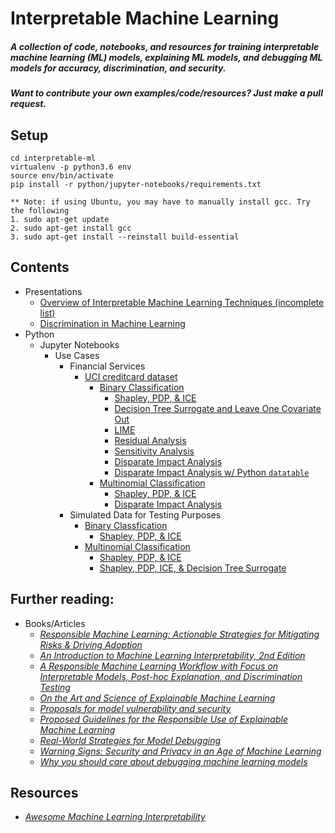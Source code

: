 # Interpretable Machine Learning

##### **A collection of code, notebooks, and resources for training interpretable machine learning (ML) models, explaining ML models, and debugging ML models for accuracy, discrimination, and security.**

##### **Want to contribute your own examples/code/resources?** Just make a pull request.

## Setup
```
cd interpretable-ml
virtualenv -p python3.6 env
source env/bin/activate
pip install -r python/jupyter-notebooks/requirements.txt

** Note: if using Ubuntu, you may have to manually install gcc. Try the following 
1. sudo apt-get update
2. sudo apt-get install gcc
3. sudo apt-get install --reinstall build-essential
```
## Contents 
* Presentations
	* [Overview of Interpretable Machine Learning Techniques (incomplete list)](https://github.com/navdeep-G/interpretable-ml/tree/master/iml_tex/interpretable_ml.pdf)
	* [Discrimination in Machine Learning](https://github.com/navdeep-G/interpretable-ml/tree/master/fair_ml_tex/fair_mli.pdf)
* Python
	- 	Jupyter Notebooks
		- Use Cases
  			- Financial Services
  				- [UCI creditcard dataset](https://archive.ics.uci.edu/ml/datasets/default+of+credit+card+clients) 
  					- [Binary Classification](https://github.com/navdeep-G/interpretable-ml/tree/master/python/jupyter-notebooks/credit/binomial)
  						- [Shapley, PDP, & ICE](https://github.com/navdeep-G/interpretable-ml/blob/master/python/jupyter-notebooks/credit/binomial/xgb_credit_binary_shap_pdp_ice.ipynb)
  						- [Decision Tree Surrogate and Leave One Covariate Out](https://github.com/navdeep-G/interpretable-ml/blob/master/python/jupyter-notebooks/credit/binomial/dt_surrogate_loco.ipynb)
  						- [LIME](https://github.com/navdeep-G/interpretable-ml/blob/master/python/jupyter-notebooks/credit/binomial/lime.ipynb)
  						- [Residual Analysis](https://github.com/navdeep-G/interpretable-ml/blob/master/python/jupyter-notebooks/credit/binomial/debugging_resid_analysis_redux.ipynb)
  						- [Sensitivity Analysis](https://github.com/navdeep-G/interpretable-ml/blob/master/python/jupyter-notebooks/credit/binomial/debugging_sens_analysis_redux.ipynb)
  						- [Disparate Impact Analysis](https://github.com/navdeep-G/interpretable-ml/blob/master/python/jupyter-notebooks/credit/binomial/dia.ipynb)
  						- [Disparate Impact Analysis w/ Python `datatable`](https://github.com/navdeep-G/interpretable-ml/blob/master/python/jupyter-notebooks/credit/binomial/dia_with_datatable.ipynb)
					- [Multinomial Classification](https://github.com/navdeep-G/interpretable-ml/tree/master/python/jupyter-notebooks/credit/multinomial)
						- [Shapley, PDP, & ICE](https://github.com/navdeep-G/interpretable-ml/blob/master/python/jupyter-notebooks/credit/multinomial/xgb_credit_multinomial_shap_pdp_ice.ipynb)
						- [Disparate Impact Analysis](https://github.com/navdeep-G/interpretable-ml/blob/master/python/jupyter-notebooks/credit/multinomial/dia_multinomial.ipynb)
			- Simulated Data for Testing Purposes
				- [Binary Classfication](https://github.com/navdeep-G/interpretable-ml/tree/master/python/jupyter-notebooks/simulated/binomial)
					- [Shapley, PDP, & ICE](https://github.com/navdeep-G/interpretable-ml/blob/master/python/jupyter-notebooks/simulated/binomial/xgb_simulated_binomial_shap_pdp_ice.ipynb)
				- [Multinomial Classification]()
					- [Shapley, PDP, & ICE](https://github.com/navdeep-G/interpretable-ml/blob/master/python/jupyter-notebooks/simulated/multinomial/xgb_simulated_multinomial_shap_pdp_ice.ipynb)
					- [Shapley, PDP, ICE, & Decision Tree Surrogate](https://github.com/navdeep-G/interpretable-ml/blob/master/python/jupyter-notebooks/simulated/multinomial/xgb_simulated_multinomial_shap_pdp_ice_DT.ipynb)

## Further reading:
* Books/Articles
	* [*Responsible Machine Learning:
	Actionable Strategies for Mitigating Risks & Driving Adoption*](https://www.h2o.ai/resources/ebook/responsible-machine-learning/)
	* [*An Introduction to Machine Learning Interpretability, 2nd Edition*](https://www.h2o.ai/wp-content/uploads/2019/08/An-Introduction-to-Machine-Learning-Interpretability-Second-Edition.pdf)
	* [*A Responsible Machine Learning Workflow with Focus on Interpretable Models, Post-hoc Explanation, and Discrimination Testing*](https://www.mdpi.com/2078-2489/11/3/137)
	* [*On the Art and Science of Explainable Machine Learning*](https://arxiv.org/pdf/1810.02909.pdf)
	* [*Proposals for model vulnerability and security*](https://www.oreilly.com/ideas/proposals-for-model-vulnerability-and-security)
	* [*Proposed Guidelines for the Responsible Use of Explainable Machine Learning*](https://arxiv.org/pdf/1906.03533.pdf)
	* [*Real-World Strategies for Model Debugging*](https://medium.com/@jphall_22520/strategies-for-model-debugging-aa822f1097ce)
	* [*Warning Signs: Security and Privacy in an Age of Machine Learning*](https://fpf.org/wp-content/uploads/2019/09/FPF_WarningSigns_Report.pdf)
	* [*Why you should care about debugging machine learning models*](https://www.oreilly.com/radar/why-you-should-care-about-debugging-machine-learning-models/)

## Resources
* [*Awesome Machine Learning Interpretability*](https://github.com/jphall663/awesome-machine-learning-interpretability)

